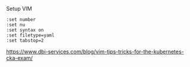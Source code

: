 Setup VIM

```
:set number
:set nu
:set syntax on
:set filetype=yaml
:set tabstop=2

```

https://www.dbi-services.com/blog/vim-tips-tricks-for-the-kubernetes-cka-exam/

